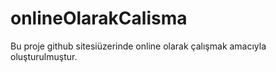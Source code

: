 # onlineOlarakCalisma
Bu proje github sitesiüzerinde online olarak çalışmak amacıyla oluşturulmuştur.
